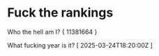 # Fuck the rankings

Who the hell am I?
{ 11381664 }

What fucking year is it?
[ 2025-03-24T18:20:00Z ]
